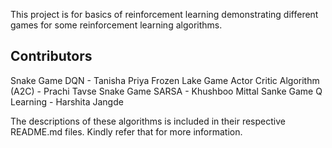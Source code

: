 This project is for basics of reinforcement learning demonstrating different games for some reinforcement learning algorithms.

## Contributors
Snake Game DQN - Tanisha Priya
Frozen Lake Game Actor Critic Algorithm (A2C) - Prachi Tavse
Snake Game SARSA - Khushboo Mittal
Sanke Game Q Learning - Harshita Jangde

The descriptions of these algorithms is included in their respective README.md files. Kindly refer that for more information.
